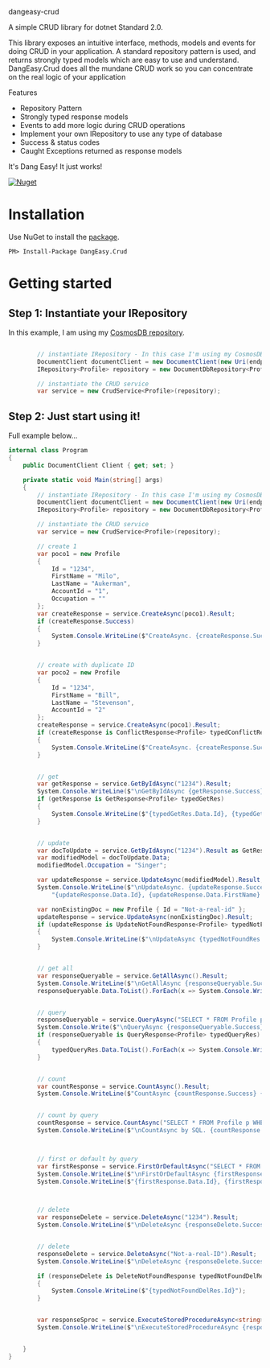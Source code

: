 dangeasy-crud

A simple CRUD library for dotnet Standard 2.0. 

This library exposes an intuitive interface, methods, models and events for doing CRUD in your application. A standard repository pattern is used, and returns strongly typed models which are easy to use and understand. DangEasy.Crud does all the mundane CRUD work so you can concentrate on the real logic of your application


Features
- Repository Pattern
- Strongly typed response models
- Events to add more logic during CRUD operations
- Implement your own IRepository to use any type of database
- Success & status codes
- Caught Exceptions returned as response models

It's Dang Easy! It just works!


[![Nuget](https://img.shields.io/badge/nuget-0.2.0-blue.svg?maxAge=3600)](https://www.nuget.org/packages/DangEasy.Crud)


# Installation

Use NuGet to install the [package](https://www.nuget.org/packages/DangEasy.Crud/).

```
PM> Install-Package DangEasy.Crud
```

# Getting started

## Step 1: Instantiate your IRepository

In this example, I am using my [CosmosDB repository](https://www.nuget.org/packages/DangEasy.CosmosDb.Repository/).

```csharp

		// instantiate IRepository - In this case I'm using my CosmosDB repository 
        DocumentClient documentClient = new DocumentClient(new Uri(endpointUrl), authorizationKey);
        IRepository<Profile> repository = new DocumentDbRepository<Profile>(documentClient, databaseName, collectionName);

        // instantiate the CRUD service
        var service = new CrudService<Profile>(repository);
```


## Step 2: Just start using it!

Full example below...


```csharp
internal class Program
{
    public DocumentClient Client { get; set; }

	private static void Main(string[] args)
	{		
		// instantiate IRepository - In this case I'm using my CosmosDB repository
        DocumentClient documentClient = new DocumentClient(new Uri(endpointUrl), authorizationKey);
        IRepository<Profile> repository = new DocumentDbRepository<Profile>(documentClient, databaseName, collectionName);

        // instantiate the CRUD service
        var service = new CrudService<Profile>(repository);

        // create 1
        var poco1 = new Profile
        {
            Id = "1234",
            FirstName = "Milo",
            LastName = "Aukerman",
            AccountId = "1",
            Occupation = ""
        };
        var createResponse = service.CreateAsync(poco1).Result;
        if (createResponse.Success)
        {
            System.Console.WriteLine($"CreateAsync. {createResponse.Success} {createResponse.StatusCode} {createResponse.Data.Id}");
        }


        // create with duplicate ID
        var poco2 = new Profile
        {
            Id = "1234",
            FirstName = "Bill",
            LastName = "Stevenson",
            AccountId = "2"
        };
        createResponse = service.CreateAsync(poco1).Result;
        if (createResponse is ConflictResponse<Profile> typedConflictRes)
        {
            System.Console.WriteLine($"CreateAsync. {createResponse.Success} {createResponse.StatusCode} {typedConflictRes.Id}");
        }


        // get
        var getResponse = service.GetByIdAsync("1234").Result;
        System.Console.WriteLine($"\nGetByIdAsync {getResponse.Success} {getResponse.StatusCode}.");
        if (getResponse is GetResponse<Profile> typedGetRes)
        {
            System.Console.WriteLine($"{typedGetRes.Data.Id}, {typedGetRes.Data.FirstName} {typedGetRes.Data.LastName}");
        }


        // update
        var docToUpdate = service.GetByIdAsync("1234").Result as GetResponse<Profile>;
        var modifiedModel = docToUpdate.Data;
        modifiedModel.Occupation = "Singer";

        var updateResponse = service.UpdateAsync(modifiedModel).Result;
        System.Console.WriteLine($"\nUpdateAsync. {updateResponse.Success} {updateResponse.StatusCode} " +
            "{updateResponse.Data.Id}, {updateResponse.Data.FirstName} {updateResponse.Data.LastName}, {updateResponse.Data.Occupation}");

        var nonExistingDoc = new Profile { Id = "Not-a-real-id" };
        updateResponse = service.UpdateAsync(nonExistingDoc).Result;
        if (updateResponse is UpdateNotFoundResponse<Profile> typedNotFoundRes)
        {
            System.Console.WriteLine($"\nUpdateAsync {typedNotFoundRes.Success} {typedNotFoundRes.StatusCode} - {typedNotFoundRes.Id}");
        }


        // get all
        var responseQueryable = service.GetAllAsync().Result;
        System.Console.WriteLine($"\nGetAllAsync {responseQueryable.Success} {responseQueryable.StatusCode}");
        responseQueryable.Data.ToList().ForEach(x => System.Console.WriteLine($"{x.Id}, {x.FirstName} {x.LastName}"));


        // query 
        responseQueryable = service.QueryAsync("SELECT * FROM Profile p WHERE p.firstName = 'Milo'").Result;
        System.Console.Write($"\nQueryAsync {responseQueryable.Success} {responseQueryable.StatusCode}");
        if (responseQueryable is QueryResponse<Profile> typedQueryRes)
        {
            typedQueryRes.Data.ToList().ForEach(x => System.Console.WriteLine($"{x.Id}, {x.FirstName} {x.LastName}"));
        }


        // count
        var countResponse = service.CountAsync().Result;
        System.Console.WriteLine($"CountAsync {countResponse.Success} {countResponse.StatusCode} - {countResponse.Count}");


        // count by query
        countResponse = service.CountAsync("SELECT * FROM Profile p WHERE p.firstName = 'Milo'").Result;
        System.Console.WriteLine($"\nCountAsync by SQL. {countResponse.Success} {countResponse.StatusCode} - {countResponse.Count}");



        // first or default by query
        var firstResponse = service.FirstOrDefaultAsync("SELECT * FROM Profile p WHERE p.firstName = 'Milo'").Result;
        System.Console.WriteLine($"\nFirstOrDefaultAsync {firstResponse.Success} {firstResponse.StatusCode}.");
        System.Console.WriteLine($"{firstResponse.Data.Id}, {firstResponse.Data.FirstName} {firstResponse.Data.LastName}");



        // delete 
        var responseDelete = service.DeleteAsync("1234").Result;
        System.Console.WriteLine($"\nDeleteAsync {responseDelete.Success} {responseDelete.StatusCode} - {responseDelete.Id}");


        // delete 
        responseDelete = service.DeleteAsync("Not-a-real-ID").Result;
        System.Console.WriteLine($"\nDeleteAsync {responseDelete.Success} {responseDelete.StatusCode} - {responseDelete.Id}");

        if (responseDelete is DeleteNotFoundResponse typedNotFoundDelRes)
        {
            System.Console.WriteLine($"{typedNotFoundDelRes.Id}");
        }


        var responseSproc = service.ExecuteStoredProcedureAsync<string>("my_sproc", "Milo").Result;
        System.Console.WriteLine($"\nExecuteStoredProcedureAsync {responseSproc.Success} {responseSproc.StatusCode} - {responseSproc.Data}");


	}
}    
```